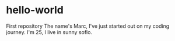 # hello-world
First repository
The name's Marc, I've just started out on my coding journey. I'm 25, I live in sunny soflo.
